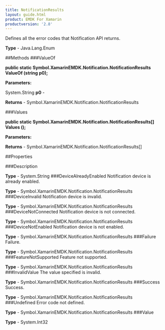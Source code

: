 ```yaml
---
title: NotificationResults
layout: guide.html
product: EMDK For Xamarin 
productversion: '2.8' 
---
```

Defines all the error codes that Notification API returns. 

**Type** - Java.Lang.Enum

##Methods
###ValueOf

**public static Symbol.XamarinEMDK.Notification.NotificationResults ValueOf (string p0);**


        

**Parameters:**

System.String **p0**  - 
        

**Returns** - Symbol.XamarinEMDK.Notification.NotificationResults

###Values

**public static Symbol.XamarinEMDK.Notification.NotificationResults[] Values ();**


        

**Parameters:**

**Returns** - Symbol.XamarinEMDK.Notification.NotificationResults[]

##Properties

###Description

        

**Type** - System.String
###DeviceAlreadyEnabled
Notification device is already enabled.

**Type** - Symbol.XamarinEMDK.Notification.NotificationResults
###DeviceInvalid
Notification device is invalid.

**Type** - Symbol.XamarinEMDK.Notification.NotificationResults
###DeviceNotConnected
Notification device is not connected.

**Type** - Symbol.XamarinEMDK.Notification.NotificationResults
###DeviceNotEnabled
Notification device is not enabled.

**Type** - Symbol.XamarinEMDK.Notification.NotificationResults
###Failure
Failure.

**Type** - Symbol.XamarinEMDK.Notification.NotificationResults
###FeatureNotSupported
Feature not supported.

**Type** - Symbol.XamarinEMDK.Notification.NotificationResults
###InvalidValue
The value specified is invalid.

**Type** - Symbol.XamarinEMDK.Notification.NotificationResults
###Success
Success.

**Type** - Symbol.XamarinEMDK.Notification.NotificationResults
###Undefined
Error code not defined.

**Type** - Symbol.XamarinEMDK.Notification.NotificationResults
###Value

        

**Type** - System.Int32
